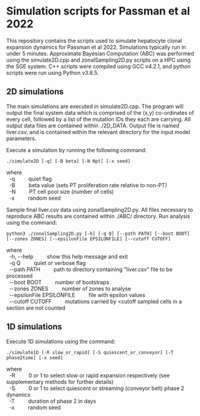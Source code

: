 # Simulation scripts for Passman et al 2022

This repository contains the scripts used to simulate hepatocyte clonal expansion dynamics for Passman et al 2022. Simulations typically run in under 5 minutes. Approximate Bayesian Computation (ABC) was performed using the simulate2D.cpp and zonalSampling2D.py scripts on a HPC using the SGE system. C++ scripts were compiled using GCC v4.2.1, and python scripts were run using Python v3.8.5.


## 2D simulations

The main simulations are executed in simulate2D.cpp. The program will output the final system data which is comprised of the (x,y) co-ordinates of every cell, followed by a list of the mutation IDs they each are carrying. All output data files are contained within ./2D_DATA. Output file is named liver.csv, and is contained within the relevant directory for the input model parameters.

Execute a simulation by running the following command:

```
./simulate2D [-q] [-B beta] [-N Npt] [-x seed]
```

where\
&nbsp;  -q &emsp;&emsp;	quiet flag\
&nbsp;  -B &emsp;&emsp;	beta value (sets PT proliferation rate relative to non-PT)\
&nbsp;  -N &emsp;&emsp;	PT cell pool size (number of cells)\
&nbsp;  -x &emsp;&emsp;	random seed


Sample final liver.csv data using zonalSampling2D.py. All files necessary to reproduce ABC results are contained within ./ABC/ directory. Run analysis using the command:

```
python3 ./zonalSampling2D.py [-h] [-q Q] [--path PATH] [--boot BOOT] [--zones ZONES] [--epsilonFile EPSILONFILE] [--cutoff CUTOFF]
```

where\
&nbsp;  -h, --help &emsp;&emsp;	show this help message and exit\
&nbsp;  -q Q   &emsp;&emsp;                quiet or verbose flag\
&nbsp;  --path PATH  &emsp;&emsp;          path to directory containing "liver.csv" file to be processed\
&nbsp;  --boot BOOT  &emsp;&emsp;          number of bootstraps\
&nbsp;  --zones ZONES  &emsp;&emsp;        number of zones to analyse\
&nbsp;  --epsilonFile EPSILONFILE &emsp;&emsp;	file with epsilon values\
&nbsp;  --cutoff CUTOFF &emsp;&emsp;       mutations carried by <cutoff sampled cells in a section are not counted


## 1D simulations

Execute 1D simulations using the command:

```
./simulate1D [-R slow_or_rapid] [-S quiescent_or_conveyor] [-T phase2time] [-x seed]
```

where\
&nbsp;  -R &emsp;&emsp;	0 or 1 to select slow or rapid expansion respectively (see supplementary methods for further details)\
&nbsp;  -S &emsp;&emsp;	0 or 1 to select quiescent or streaming (conveyor belt) phase 2 dynamics\
&nbsp;  -T &emsp;&emsp;	duration of phase 2 in days\
&nbsp;  -x &emsp;&emsp;	random seed



